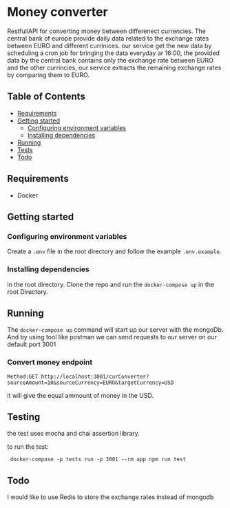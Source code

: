 # Money converter

  RestfullAPI for converting money between differenect currencies.
  The central bank of europe provide daily data related to the exchange rates between EURO and 
  different currinices.
  our service get the new data by scheduling a cron job for bringing the data everyday ar 16:00,
  the provided data by the central bank contains only the exchange rate between EURO and the other currincies,
  our service extracts the remaining exchange rates by comparing them to EURO.




## Table of Contents

- [Requirements](#requirements)
- [Getting started](#getting-started)
  - [Configuring environment variables](#configuring-environment-variables)
  - [Installing dependencies](#installing-dependencies)
- [Running](#running)  
- [Tests](#testing)
- [Todo](#Todo)


## Requirements

- Docker

## Getting started


### Configuring environment variables
Create a `.env` file in the root directory and follow the example `.env.example`.


### Installing dependencies
  in the root directory. Clone the repo and run the `docker-compose up` in the root Directory.


## Running

The `docker-compose up` command will start up our server with the mongoDb. 
And by using tool like postman we can send requests to our server on our default port 3001

### Convert money endpoint


``
Method:GET http://localhost:3001/curConverter?sourceAmount=10&sourceCurrency=EURO&targetCurrency=USD
``

it will give the equal ammount of money in the USD.
## Testing 
  the test uses mocha and chai assertion library.
  
  to run the test:
```
 docker-compose -p tests run -p 3001 --rm app npm run test

```

## Todo
 I would like to use Redis to store the exchange rates instead of mongodb 





